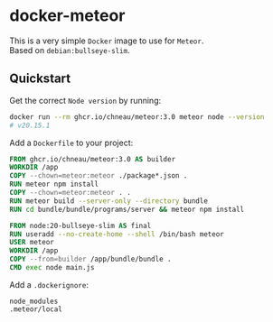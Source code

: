 # docker-meteor

This is a very simple `Docker` image to use for `Meteor`.  
Based on `debian:bullseye-slim`.

## Quickstart

Get the correct `Node version` by running:

```bash
docker run --rm ghcr.io/chneau/meteor:3.0 meteor node --version
# v20.15.1
```

Add a `Dockerfile` to your project:

```Dockerfile
FROM ghcr.io/chneau/meteor:3.0 AS builder
WORKDIR /app
COPY --chown=meteor:meteor ./package*.json .
RUN meteor npm install
COPY --chown=meteor:meteor . .
RUN meteor build --server-only --directory bundle
RUN cd bundle/bundle/programs/server && meteor npm install

FROM node:20-bullseye-slim AS final
RUN useradd --no-create-home --shell /bin/bash meteor
USER meteor
WORKDIR /app
COPY --from=builder /app/bundle/bundle .
CMD exec node main.js
```

Add a `.dockerignore`:

```
node_modules
.meteor/local
```
